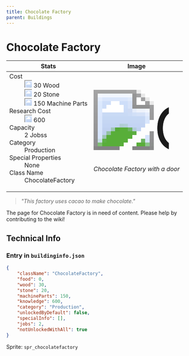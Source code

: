 ```yaml
---
title: Chocolate Factory
parent: Buildings
---
```

# Chocolate Factory

[//]: # (Pre-generated content)
<table><thead><tr><th>Stats</th><th>Image</th></tr></thead><tbody><tr><td><dl><dt>Cost</dt><dd><div class="resource-icon"><img style="object-position: -637px -751px;" src="https://tfe2-wiki.github.io/assets/sprites.png"></div> 30 Wood<br><div class="resource-icon"><img style="object-position: -637px -737px;" src="https://tfe2-wiki.github.io/assets/sprites.png"></div> 20 Stone<br><div class="resource-icon"><img style="object-position: -795px -761px;" src="https://tfe2-wiki.github.io/assets/sprites.png"></div> 150 Machine Parts</dd><dt>Research Cost</dt><dd><div class="resource-icon"><img style="object-position: -268px -522px;" src="https://tfe2-wiki.github.io/assets/sprites.png"></div> 600</dd><dt>Capacity</dt><dd>2 Jobss</dd><dt>Category</dt><dd>Production</dd><dt>Special Properties</dt><dd>None</dd><dt>Class Name</dt><dd>ChocolateFactory</dd></dl></td><td><style>.building-image {width: 200px;height: 200px;overflow: hidden;position: relative;}.building-image img {image-rendering: pixelated;object-fit: none;transform: scale(10);transform-origin: left top;position: absolute;left: 0;top: 0;}.resource-image {width: 200px;height: 200px;overflow: hidden;position: relative;}.resource-image img {image-rendering: pixelated;object-fit: none;transform: scale(20);transform-origin: left top;position: absolute;left: 0;top: 0;}.building-icon {width: 20px;height: 20px;overflow: hidden;position: relative;display: inline-block;}.building-icon img {image-rendering: pixelated;object-fit: none;transform: scale(1);transform-origin: left top;position: absolute;left: 0;top: 0;}.resource-icon {width: 20px;height: 20px;overflow: hidden;position: relative;display: inline-block;}.resource-icon img {image-rendering: pixelated;object-fit: none;transform: scale(2);transform-origin: left top;position: absolute;left: 0;top: 0;}</style><div class="building-image"><img style="object-position: -218px -859px;" src="https://tfe2-wiki.github.io/assets/sprites.png" alt="Chocolate Factory Back"><img style="object-position: -196px -859px;" src="https://tfe2-wiki.github.io/assets/sprites.png" alt="Chocolate Factory"></div><i>Chocolate Factory with a door</i></td></tr></tbody></table><blockquote><i>"This factory uses cacao to make chocolate."</i></blockquote>

The page for Chocolate Factory is in need of content. Please help by contributing to the wiki!

## Technical Info
### Entry in `buildinginfo.json`

```json
{
    "className": "ChocolateFactory",
    "food": 0,
    "wood": 30,
    "stone": 20,
    "machineParts": 150,
    "knowledge": 600,
    "category": "Production",
    "unlockedByDefault": false,
    "specialInfo": [],
    "jobs": 2,
    "notUnlockedWithAll": true
}
```

Sprite: `spr_chocolatefactory`

